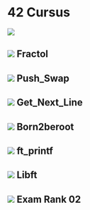 # 42 Cursus

[![](https://badge42.vercel.app/api/v2/cldy6bu0000060fmk7xt0ylzk/stats?cursusId=21&coalitionId=46)](https://github.com/JaeSeoKim/badge42)


## [![](https://badge42.vercel.app/api/v2/cldy6bu0000060fmk7xt0ylzk/project/2940680)](https://github.com/Elnop/42-Fract-ol)  Fractol

## [![](https://badge42.vercel.app/api/v2/cldy6bu0000060fmk7xt0ylzk/project/2924641)](https://github.com/Elnop/42-push_swap)  Push_Swap

## [![](https://badge42.vercel.app/api/v2/cldy6bu0000060fmk7xt0ylzk/project/2897675)](https://github.com/Elnop/42-Get_Next_Line)  Get_Next_Line

## ![](https://badge42.vercel.app/api/v2/cldy6bu0000060fmk7xt0ylzk/project/2897741)  Born2beroot

## [![](https://badge42.vercel.app/api/v2/cldy6bu0000060fmk7xt0ylzk/project/2884030)](https://github.com/Elnop/42-ft_printf)  ft_printf

## [![](https://badge42.vercel.app/api/v2/cldy6bu0000060fmk7xt0ylzk/project/2881963)](https://github.com/Elnop/42-libft)  Libft


## ![](https://badge42.vercel.app/api/v2/cldy6bu0000060fmk7xt0ylzk/project/2920973)  Exam Rank 02

